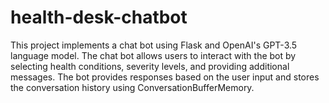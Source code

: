 # health-desk-chatbot

This project implements a chat bot using Flask and OpenAI's GPT-3.5 language model. The chat bot allows users to interact with the bot by selecting health conditions, severity levels, and providing additional messages. The bot provides responses based on the user input and stores the conversation history using ConversationBufferMemory.


